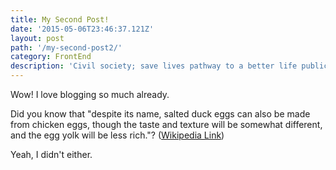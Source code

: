 ```yaml
---
title: My Second Post!
date: '2015-05-06T23:46:37.121Z'
layout: post
path: '/my-second-post2/'
category: FrontEnd
description: 'Civil society; save lives pathway to a better life public-private partnerships solution, tackle, protect UNHCR social movement Jane Addams sustainable campaign respond equality.'
---
```


Wow! I love blogging so much already.

Did you know that "despite its name, salted duck eggs can also be made from chicken eggs, though the taste and texture will be somewhat different, and the egg yolk will be less rich."? ([Wikipedia Link](http://en.wikipedia.org/wiki/Salted_duck_egg))

Yeah, I didn't either.
